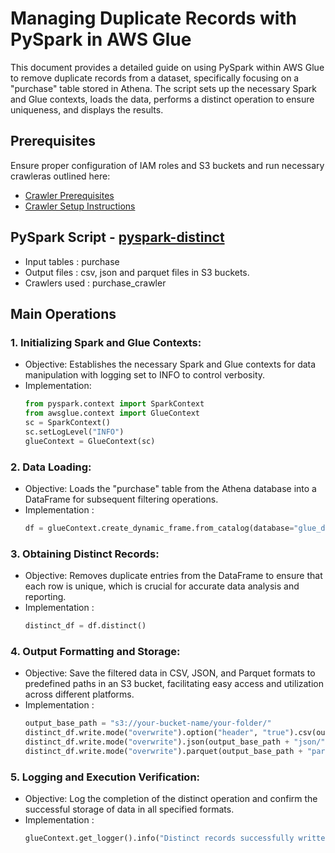 # Managing Duplicate Records with PySpark in AWS Glue
This document provides a detailed guide on using PySpark within AWS Glue to remove duplicate records from a dataset, specifically focusing on a "purchase" table stored in Athena. The script sets up the necessary Spark and Glue contexts, loads the data, performs a distinct operation to ensure uniqueness, and displays the results.

## Prerequisites

Ensure proper configuration of IAM roles and S3 buckets and run necessary crawleras outlined here:

* [Crawler Prerequisites](/crawler-prerequisites.md)
* [Crawler Setup Instructions](/set-up-instructions.md)
  
##  PySpark Script - [pyspark-distinct](../glue-code/ti-pyspark-distinct.py)
- Input tables          : purchase
- Output files          : csv, json and parquet files in S3 buckets.
- Crawlers used         : purchase_crawler


## Main Operations

### 1. Initializing Spark and Glue Contexts:
* Objective: Establishes the necessary Spark and Glue contexts for data manipulation with logging set to INFO to control verbosity.
* Implementation:
  ```python
  from pyspark.context import SparkContext
  from awsglue.context import GlueContext
  sc = SparkContext()
  sc.setLogLevel("INFO")
  glueContext = GlueContext(sc)
  ```

### 2. Data Loading:
* Objective: Loads the "purchase" table from the Athena database into a DataFrame for subsequent filtering operations.
* Implementation :
  ```python
  df = glueContext.create_dynamic_frame.from_catalog(database="glue_db", table_name="purchase").toDF()
  ```
### 3. Obtaining Distinct Records:
* Objective: Removes duplicate entries from the DataFrame to ensure that each row is unique, which is crucial for accurate data analysis and reporting.
* Implementation :
  ```python
  distinct_df = df.distinct()
  ```
 
### 4. Output Formatting and Storage:
* Objective: Save the filtered data in CSV, JSON, and Parquet formats to predefined paths in an S3 bucket, facilitating easy access and utilization across different platforms.
* Implementation :
  ```python
  output_base_path = "s3://your-bucket-name/your-folder/"
  distinct_df.write.mode("overwrite").option("header", "true").csv(output_base_path + "csv/")
  distinct_df.write.mode("overwrite").json(output_base_path + "json/")
  distinct_df.write.mode("overwrite").parquet(output_base_path + "parquet/")
  ```
### 5. Logging and Execution Verification:
* Objective: Log the completion of the distinct operation and confirm the successful storage of data in all specified formats.
* Implementation :
  ```python
  glueContext.get_logger().info("Distinct records successfully written to S3 in CSV, JSON, and Parquet formats.")
  ```
